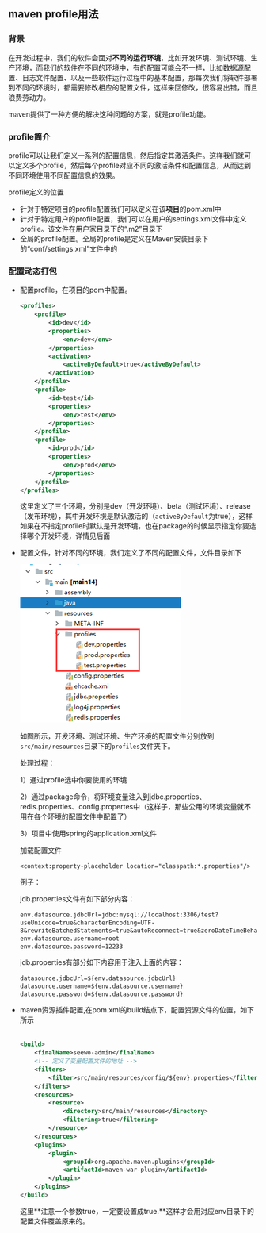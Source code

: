 ## maven profile用法

### 背景

在开发过程中，我们的软件会面对**不同的运行环境**，比如开发环境、测试环境、生产环境，而我们的软件在不同的环境中，有的配置可能会不一样，比如数据源配置、日志文件配置、以及一些软件运行过程中的基本配置，那每次我们将软件部署到不同的环境时，都需要修改相应的配置文件，这样来回修改，很容易出错，而且浪费劳动力。

maven提供了一种方便的解决这种问题的方案，就是profile功能。

### profile简介

profile可以让我们定义一系列的配置信息，然后指定其激活条件。这样我们就可以定义多个profile，然后每个profile对应不同的激活条件和配置信息，从而达到不同环境使用不同配置信息的效果。

profile定义的位置

- 针对于特定项目的profile配置我们可以定义在该**项目**的pom.xml中
- 针对于特定用户的profile配置，我们可以在用户的settings.xml文件中定义profile。该文件在用户家目录下的“.m2”目录下
-  全局的profile配置。全局的profile是定义在Maven安装目录下的“conf/settings.xml”文件中的

### 配置动态打包

- 配置profile，在项目的pom中配置。

  ~~~xml
  <profiles>
      <profile>
          <id>dev</id>
          <properties>
              <env>dev</env>
          </properties>
          <activation>
              <activeByDefault>true</activeByDefault>
          </activation>
      </profile>
      <profile>
          <id>test</id>
          <properties>
              <env>test</env>
          </properties>
      </profile>
      <profile>
          <id>prod</id>
          <properties>
              <env>prod</env>
          </properties>
      </profile>
  </profiles>
  ~~~

  这里定义了三个环境，分别是dev（开发环境）、beta（测试环境）、release（发布环境），其中开发环境是默认激活的（`activeByDefault`为true），这样如果在不指定profile时默认是开发环境，也在package的时候显示指定你要选择哪个开发环境，详情见后面

- 配置文件，针对不同的环境，我们定义了不同的配置文件，文件目录如下

  ![1542096290136](assets/1542096290136.png)

  如图所示，开发环境、测试环境、生产环境的配置文件分别放到`src/main/resources`目录下的`profiles`文件夹下。

  处理过程：

  1）通过profile选中你要使用的环境

  2）通过package命令，将环境变量注入到jdbc.properties、redis.properties、config.propertes中（这样子，那些公用的环境变量就不用在各个环境的配置文件中配置了）

  3）项目中使用spring的application.xml文件

  加载配置文件

  ```
  <context:property-placeholder location="classpath:*.properties"/>
  ```

  例子：

  jdb.properties文件有如下部分内容：

  ```properties
  env.datasource.jdbcUrl=jdbc:mysql://localhost:3306/test?useUnicode=true&characterEncoding=UTF-8&rewriteBatchedStatements=true&autoReconnect=true&zeroDateTimeBehavior=round
  env.datasource.username=root
  env.datasource.password=12233
  ```

  jdb.properties有部分如下内容用于注入上面的内容：

  ```properties
  datasource.jdbcUrl=${env.datasource.jdbcUrl}
  datasource.username=${env.datasource.username}
  datasource.password=${env.datasource.password}
  ```

- maven资源插件配置,在pom.xml的build结点下，配置资源文件的位置，如下所示

  ~~~xml
  
  <build>
      <finalName>seewo-admin</finalName>
      <!-- 定义了变量配置文件的地址 -->
      <filters>
          <filter>src/main/resources/config/${env}.properties</filter>
      </filters>
      <resources>
          <resource>
              <directory>src/main/resources</directory>
              <filtering>true</filtering>
          </resource>
      </resources>
      <plugins>
          <plugin>
              <groupId>org.apache.maven.plugins</groupId>
              <artifactId>maven-war-plugin</artifactId>
          </plugin>
      </plugins>
  </build>
  ~~~

  这里**注意一个参数<filtering>true</filtering>，一定要设置成true.**这样才会用对应env目录下的配置文件覆盖原来的。

